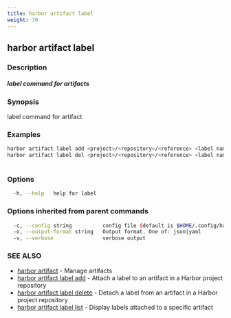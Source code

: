 ```yaml
---
title: harbor artifact label
weight: 70
---
```

## harbor artifact label

### Description

##### label command for artifacts

### Synopsis

label command for artifact

### Examples

```sh
harbor artifact label add <project>/<repository>/<reference> <label name>
harbor artifact label del <project>/<repository>/<reference> <label name>
		
```

### Options

```sh
  -h, --help   help for label
```

### Options inherited from parent commands

```sh
  -c, --config string          config file (default is $HOME/.config/harbor-cli/config.yaml)
  -o, --output-format string   Output format. One of: json|yaml
  -v, --verbose                verbose output
```

### SEE ALSO

* [harbor artifact](harbor-artifact.md)	 - Manage artifacts
* [harbor artifact label add](harbor-artifact-label-add.md)	 - Attach a label to an artifact in a Harbor project repository
* [harbor artifact label delete](harbor-artifact-label-delete.md)	 - Detach a label from an artifact in a Harbor project repository
* [harbor artifact label list](harbor-artifact-label-list.md)	 - Display labels attached to a specific artifact

